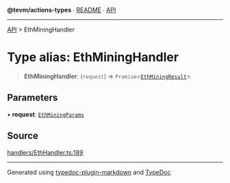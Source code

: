 **@tevm/actions-types** ∙ [README](../README.md) ∙ [API](../API.md)

***

[API](../API.md) > EthMiningHandler

# Type alias: EthMiningHandler

> **EthMiningHandler**: (`request`) => `Promise`\<[`EthMiningResult`](EthMiningResult.md)\>

## Parameters

▪ **request**: [`EthMiningParams`](EthMiningParams.md)

## Source

[handlers/EthHandler.ts:189](https://github.com/evmts/tevm-monorepo/blob/main/packages/actions-types/src/handlers/EthHandler.ts#L189)

***
Generated using [typedoc-plugin-markdown](https://www.npmjs.com/package/typedoc-plugin-markdown) and [TypeDoc](https://typedoc.org/)
